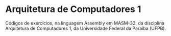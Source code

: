 # Arquitetura de Computadores 1
Códigos de exercícios, na linguagem Assembly em MASM-32, da disciplina Arquitetura de Computadores 1, da Universidade Federal da Paraíba (UFPB).
